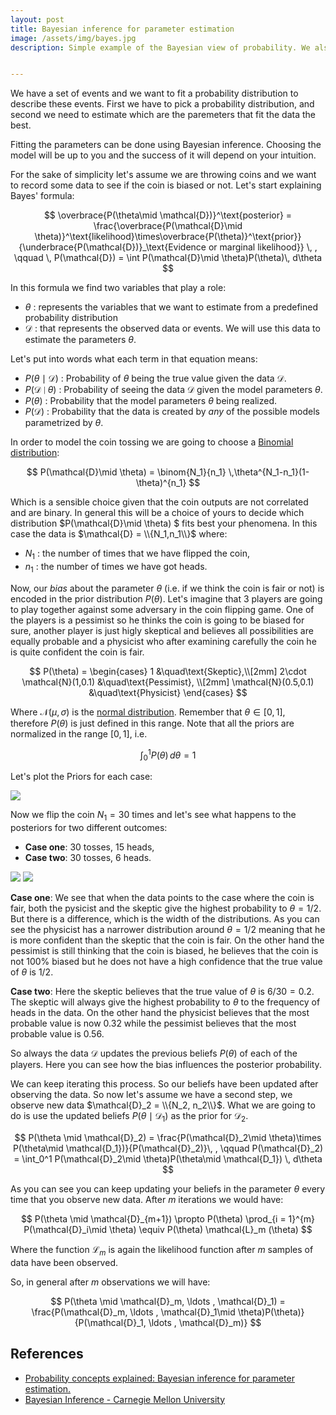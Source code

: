 ```yaml
---
layout: post
title: Bayesian inference for parameter estimation
image: /assets/img/bayes.jpg
description: Simple example of the Bayesian view of probability. We also show how the prior beliefs about the phenomena influence the posterior in the case of tossing coins. 


---
```



We have a set of events and we want to fit a probability distribution to describe these
events. First we have to pick a probability distribution, and second we need to estimate 
which are the paremeters that fit the data the best.

Fitting the parameters can be done using Bayesian inference. Choosing the model will be 
up to you and the success of it will depend on your intuition.

For the sake of simplicity let's assume we are throwing coins and we want to record
some data to see if the coin is biased or not. Let's start explaining Bayes' formula:


$$
\overbrace{P(\theta\mid \mathcal{D})}^\text{posterior} = \frac{\overbrace{P(\mathcal{D}\mid \theta)}^\text{likelihood}\times\overbrace{P(\theta)}^\text{prior}}{\underbrace{P(\mathcal{D})}_\text{Evidence or marginal likelihood}} \, , \qquad \,  P(\mathcal{D}) = \int P(\mathcal{D}\mid 
\theta)P(\theta)\, d\theta
$$

In this formula we find two variables that play a role:
- $\theta$ : represents the variables that we want to estimate from a predefined probability distribution
- $\mathcal{D}$ : that represents the observed data or events. We will use this data to estimate the parameters $\theta$.

Let's put into words what each term in that equation means:
- $P(\theta \mid \mathcal{D})$ : Probability of $\theta$ being the true value given the data $\mathcal{D}$.
- $P( \mathcal{D} \mid \theta)$ : Probability of seeing the data $\mathcal{D}$ given the model parameters $\theta$.
- $P(\theta)$ : Probability that the model parameters $\theta$ being realized. 
- $P(\mathcal{D})$ : Probability that the data is created by *any* of the possible models parametrized by $\theta$.

In order to model the coin tossing we are going to choose a [Binomial distribution](https://en.wikipedia.org/wiki/Binomial_distribution):

$$
P(\mathcal{D}\mid \theta) = \binom{N_1}{n_1} \,\theta^{N_1-n_1}(1-\theta)^{n_1}
$$

Which is a sensible choice given that the coin outputs are not correlated and are binary. In general this will be a choice of yours to decide which distribution $P(\mathcal{D}\mid \theta) $ fits best your phenomena.
In this case the data is $\mathcal{D} = \\{N_1,n_1\\}$ where:
- $N_1$ : the number of times that we have flipped the coin,
- $n_1$ : the number of times we have got heads.

Now, our *bias* about the parameter $\theta$ (i.e. if we think the coin is fair or not) is encoded in the prior distribution $P(\theta)$. Let's imagine that 3 players are going to play together against some adversary in the coin flipping game. One of the players is a pessimist so he thinks the coin is going to be biased for sure, another player is just higly skeptical and believes all possibilities are equally probable and a physicist who after examining carefully the coin he is quite confident the coin is fair.

$$
P(\theta) =       \begin{cases}
       1 &\quad\text{Skeptic},\\[2mm]
       2\cdot \mathcal{N}(1,0.1) &\quad\text{Pessimist}, \\[2mm]
        \mathcal{N}(0.5,0.1) &\quad\text{Physicist}
     \end{cases}
$$

Where $\mathcal{N}(\mu,\sigma)$ is the [normal distribution](https://en.wikipedia.org/wiki/Normal_distribution). Remember that $\theta \in [0,1]$, therefore $P(\theta)$ is just defined in this range. Note that all the priors are normalized in the range $[0,1]$, i.e.

$$
\int_0^1 P(\theta)\, d\theta = 1
$$

Let's plot the Priors for each case:

<img class="img-fluid center" src="{{ site.baseurl }}/assets/img/prior.png">

Now we flip the coin $N_1 = 30$ times and let's see what happens to the posteriors for two different outcomes: 
- **Case one**: 30 tosses, 15 heads,
- **Case two**: 30 tosses, 6 heads.

<div class="row mt-5">
        <img class="img-fluid img-responsive" src="{{ site.baseurl }}/assets/img/Bayes_30_15.png">
        <img class="img-fluid img-responsive" src="{{ site.baseurl }}/assets/img/Bayes_30_6.png">
</div>


**Case one**: We see that when the data points to the case where the coin is fair, both the pysicist and the skeptic give the highest probability to $\theta = 1/2$. But there is a difference, which is the width of the distributions. As you can see the physicist has a narrower distribution around $\theta = 1/2$ meaning that he is more confident than the skeptic that the coin is fair. On the other hand the pessimist is still thinking that the coin is biased, he believes that the coin is not 100% biased but he does not have a high confidence that the true value of $\theta$ is $1/2$.

**Case two**: Here the skeptic believes that the true value of $\theta$ is $6/30=0.2$. The skeptic will always give the highest probability to $\theta$ to the frequency of heads in the data. On the other hand the physicist believes that the most probable value is now $0.32$ while the pessimist believes that the most probable value is $0.56$. 

So always the data $\mathcal{D}$ updates the previous beliefs $P(\theta)$ of each of the players. Here you can see how the bias influences the posterior probability.

We can keep iterating this process. So our beliefs have been updated after observing the data. So now let's assume we have a second step, we observe new data $\mathcal{D}_2 = \\{N_2, n_2\\}$. What we are going to do is use the updated beliefs $P(\theta\mid \mathcal{D}_1)$ as the prior for $\mathcal{D}_2$. 

$$
P(\theta \mid \mathcal{D}_2) = \frac{P(\mathcal{D}_2\mid \theta)\times P(\theta\mid \mathcal{D_1})}{P(\mathcal{D}_2)}\, , \qquad P(\mathcal{D}_2) = \int_0^1 P(\mathcal{D}_2\mid \theta)P(\theta\mid \mathcal{D_1}) \, d\theta
$$

As you can see you can keep updating your beliefs in the parameter $\theta$ every time that you observe new data.
After $m$ iterations we would have:

$$
P(\theta \mid \mathcal{D}_{m+1}) \propto P(\theta) \prod_{i = 1}^{m} P(\mathcal{D}_i\mid \theta) \equiv  P(\theta) \mathcal{L}_m (\theta)
$$  

Where the function $\mathcal{L}_m$ is again the likelihood function after $m$ samples of data have been observed.

So, in general after $m$ observations we will have:

$$
P(\theta \mid \mathcal{D}_m, \ldots , \mathcal{D}_1) = \frac{P(\mathcal{D}_m, \ldots , \mathcal{D}_1\mid \theta)P(\theta)}{P(\mathcal{D}_1, \ldots , \mathcal{D}_m)}
$$


## References 

- [Probability concepts explained: Bayesian inference for parameter estimation.](https://towardsdatascience.com/probability-concepts-explained-bayesian-inference-for-parameter-estimation-90e8930e5348)
- [Bayesian Inference - Carnegie Mellon University](http://www.stat.cmu.edu/~larry/=sml/Bayes.pdf)